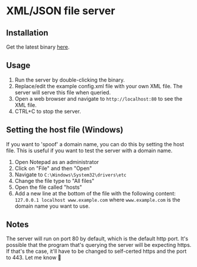 # XML/JSON file server

## Installation

Get the latest binary [here](https://github.com/frodi-karlsson/basic-xml-json-server/releases/latest/download/config-server.exe).

## Usage

1. Run the server by double-clicking the binary.
2. Replace/edit the example config.xml file with your own XML file. The server will serve this file when queried.
3. Open a web browser and navigate to `http://localhost:80` to see the XML file.
4. CTRL+C to stop the server.

## Setting the host file (Windows)

If you want to 'spoof' a domain name, you can do this by setting the host file. This is useful if you want to test the server with a domain name.

1. Open Notepad as an administrator
2. Click on "File" and then "Open"
3. Navigate to `C:\Windows\System32\drivers\etc`
4. Change the file type to "All files"
5. Open the file called "hosts"
6. Add a new line at the bottom of the file with the following content: `127.0.0.1 localhost www.example.com` where `www.example.com` is the domain name you want to use.

## Notes

The server will run on port 80 by default, which is the default http port. It's possible that the program that's querying the server will be expecting https. If that's the case, it'll have to be changed to self-certed https and the port to 443. Let me know 🤙
